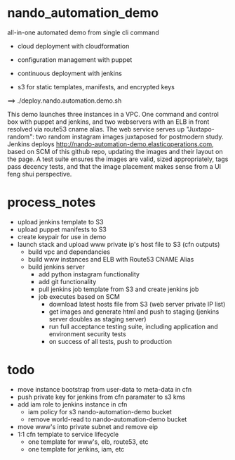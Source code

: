 # nando_automation_demo


all-in-one automated demo from single cli command

- cloud deployment with cloudformation

- configuration management with puppet 

- continuous deployment with jenkins

- s3 for static templates, manifests, and encrypted keys


==> ./deploy.nando.automation.demo.sh


This demo launches three instances in a VPC. One command and control box with puppet and jenkins, and two webservers with an ELB in front resolved via route53 cname alias.  The web service serves up "Juxtapo-random": two random instagram images juxtaposed for postmodern study.  Jenkins deploys http://nando-automation-demo.elasticoperations.com, based on SCM of this github repo, updating the images and their layout on the page.  A test suite ensures the images are valid, sized appropriately, tags pass decency tests, and that the image placement makes sense from a UI feng shui perspective.



# process_notes

- upload jenkins template to S3
- upload puppet manifests to S3
- create keypair for use in demo
- launch stack and upload www private ip's host file to S3 (cfn outputs)
	- build vpc and dependancies
	- build www instances and ELB with Route53 CNAME Alias
	- build jenkins server
		- add python instagram functionality
		- add git functionality
		- pull jenkins job template from S3 and create jenkins job
		- job executes based on SCM
			- download latest hosts file from S3 (web server private IP list) 
			- get images and generate html and push to staging (jenkins server doubles as staging server)
			- run full acceptance testing suite, including application and environment security tests
			- on success of all tests, push to production



# todo

- move instance bootstrap from user-data to meta-data in cfn
- push private key for jenkins from cfn paramater to s3 kms
- add iam role to jenkins instance in cfn 
	- iam policy for s3 nando-automation-demo bucket
	- remove world-read to nando-automation-demo bucket 
- move www's into private subnet and remove eip
- 1:1 cfn template to service lifecycle
	- one template for www's, elb, route53, etc
	- one template for jenkins, iam, etc

